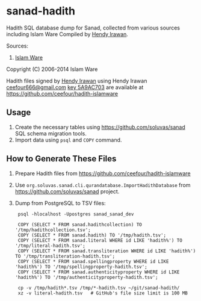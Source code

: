 sanad-hadith
============

Hadith SQL database dump for Sanad, collected from various sources including Islam Ware
Compiled by [Hendy Irawan](http://www.hendyirawan.com/).

Sources:
1. [Islam Ware](https://www.islamware.com/app/downloads)

Copyright (C) 2006-2014 Islam Ware

Hadith files signed by [Hendy Irawan](http://www.hendyirawan.com)
using Hendy Irawan <ceefour666@gmail.com> [key 5A9AC703](https://keyserver.pgp.com/vkd/DownloadKey.event?keyid=0xFEDB960B5A9AC703) 
are available at https://github.com/ceefour/hadith-islamware

## Usage

1. Create the necessary tables using https://github.com/soluvas/sanad SQL schema migration tools.
2. Import data using `psql` and `COPY` command.

## How to Generate These Files

1. Prepare Hadith files from https://github.com/ceefour/hadith-islamware
2. Use `org.soluvas.sanad.cli.qurandatabase.ImportHadithDatabase` from https://github.com/soluvas/sanad project.
3. Dump from PostgreSQL to TSV files:

		psql -hlocalhost -Upostgres sanad_sanad_dev

		COPY (SELECT * FROM sanad.hadithcollection) TO '/tmp/hadithcollection.tsv';
		COPY (SELECT * FROM sanad.hadith) TO '/tmp/hadith.tsv';
		COPY (SELECT * FROM sanad.literal WHERE id LIKE 'hadith%') TO '/tmp/literal-hadith.tsv';
		COPY (SELECT * FROM sanad.transliteration WHERE id LIKE 'hadith%') TO '/tmp/transliteration-hadith.tsv';
		COPY (SELECT * FROM sanad.spellingproperty WHERE id LIKE 'hadith%') TO '/tmp/spellingproperty-hadith.tsv';
		COPY (SELECT * FROM sanad.authenticityproperty WHERE id LIKE 'hadith%') TO '/tmp/authenticityproperty-hadith.tsv';

		cp -v /tmp/hadith*.tsv /tmp/*-hadith.tsv ~/git/sanad-hadith/
		xz -v literal-hadith.tsv   # GitHub's file size limit is 100 MB
